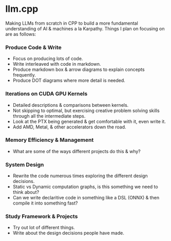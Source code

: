 # llm.cpp
Making LLMs from scratch in CPP to build a more fundamental understanding of AI &amp; machines a la Karpathy. Things I plan on focusing on are as follows:

### Produce Code & Write
   - Focus on producing lots of code.
   - Write interleaved with code in markdown.
   - Produce markdown box & arrow diagrams to explain concepts frequently.
   - Produce DOT diagrams where more detail is needed.

### Iterations on CUDA GPU Kernels
   - Detailed descriptions & comparisons between kernels.
   - Not skipping to optimal, but exercising creative problem solving skills through all the intermediate steps.
   - Look at the PTX being generated & get comfortable with it, even write it.
   - Add AMD, Metal, & other accelerators down the road.

### Memory Efficiency & Management
   - What are some of the ways different projects do this & why?

### System Design
   - Rewrite the code numerous times exploring the different design decisions.
   - Static vs Dynamic computation graphs, is this something we need to think about?
   - Can we write declaritive code in something like a DSL (ONNX) & then compile it into something fast?

### Study Framework & Projects
   - Try out lot of different things.
   - Write about the design decisions people have made.

